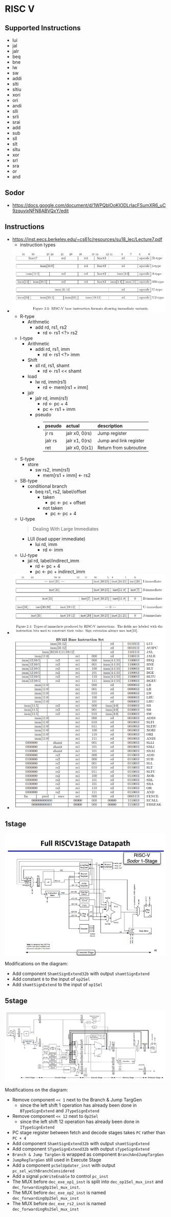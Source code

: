 # RISC V

## Supported Instructions

-   lui
-   jal
-   jalr
-   beq
-   bne
-   lw
-   sw
-   addi
-   slti
-   sltiu
-   xori
-   ori
-   andi
-   slli
-   srli
-   srai
-   add
-   sub
-   sll
-   slt
-   sltu
-   xor
-   srl
-   sra
-   or
-   and

## Sodor

-   <https://docs.google.com/document/d/1WPQblOoKIODLrIacFSumXR6_uC9zquyixNFN8ABVQxY/edit>

## Instructions

-   <https://inst.eecs.berkeley.edu/~cs61c/resources/su18_lec/Lecture7.pdf>
    -   instruction types
-   ![](img/instructionTypes.png)
    -   R-type
        -   Arithmetic
            -   add rd, rs1, rs2
                -   rd <- rs1 <?> rs2
    -   I-type
        -   Arithmetic
            -   addi rd, rs1, imm
                -   rd <- rs1 <?> imm
        -   Shift
            -   sll rd, rs1, shamt
                -   rd <- rs1 << shamt
        -   load
            -   lw rd, imm(rs1)
                -   rd <- mem[rs1 + imm]
        -   jalr
            -   jalr rd, imm(rs1)
                -   rd <- pc + 4
                -   pc <- rs1 + imm
            -   pseudo
                -   | pseudo  | actual         | description            |
                    | ------- | -------------- | ---------------------- |
                    | jr rs   | jalr x0, 0(rs) | Jump register          |
                    | jalr rs | jalr x1, 0(rs) | Jump and link register |
                    | ret     | jalr x0, 0(x1) | Return from subroutine |
    -   S-type
        -   store
            -   sw rs2, imm(rs1)
                -   mem[rs1 + imm] <- rs2
    -   SB-type
        -   conditional branch
            -   beq rs1, rs2, label/offset
                -   taken
                    -   pc <- pc + offset
                -   not taken
                    -   pc <- pc + 4
    -   U-type
        > Dealing With Large Immediates
        -   LUI (load upper immediate)
            -   lui rd, imm
                -   rd <- imm
    -   UJ-type
        -   jal rd, label/indirect_imm
            -   rd <- pc + 4
            -   pc <- pc + indirect_imm
-   ![](img/immediate.png)
-   ![](img/2020-09-29-20-12-04.png)

## 1stage

![sodor-spinal_a_RISC_V_core.png](1stage/sodor-spinal_a_RISC_V_core.png)

Modifications on the diagram:

-   Add component `ShamtSignExtend32b` with output `shamtSignExtend`
-   Add constant `0` to the input of `op2Sel`
-   Add `shamtSignExtend` to the input of `op1Sel`

## 5stage

![rv32_5stage_block_diagram.png](5stage/rv32_5stage_block_diagram.png)

Modifications on the diagram:

-   Remove component `<< 1` next to the Branch & Jump TargGen
    -   since the left shift 1 operation has already been done in `BTypeSignExtend` and `JTypeSignExtend`
-   Remove component `<< 12` next to `Op2Sel`
    -   since the left shift 12 operation has already been done in `ITypeSignExtend`
-   PC stage register between fetch and decode stages takes `PC` rather than `PC + 4`
-   Add component `ShamtSignExtend32b` with output `shamtSignExtend`
-   Add component `STypeSignExtend32b` with output `sTypeSignExtend`
-   `Branch & Jump TargGen` is wrapped as component `BranchAndJumpTargGen`
-   `JumpRegTargGen` still used in Execute Stage
-   Add a component `pcSelUpdater_inst` with output `pc_sel_withBranchConsidered`
-   Add a signal `pcWriteEnable` to control `pc_inst`
-   The MUX before `dec_exe_op1_inst` is split into `dec_op1Sel_mux_inst` and `dec_forwardingOp1Sel_mux_inst`.
-   The MUX before `dec_exe_op2_inst` is named `dec_forwardingOp2Sel_mux_inst`
-   The MUX before `dec_exe_rs2_inst` is named `dec_forwardingRs2Sel_mux_inst`
